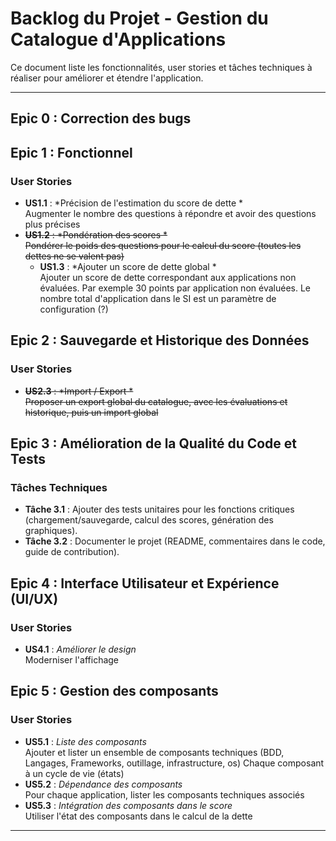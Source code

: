 # Backlog du Projet - Gestion du Catalogue d'Applications

Ce document liste les fonctionnalités, user stories et tâches techniques à réaliser pour améliorer et étendre l'application.

---

## Epic 0 : Correction des bugs 

## Epic 1 : Fonctionnel

### User Stories
- **US1.1** : *Précision de l'estimation du score de dette *  
  Augmenter le nombre des questions à répondre et avoir des questions plus précises
- ~~**US1.2** : *Pondération des scores *~~  
  ~~Pondérer le poids des questions pour le calcul du score (toutes les dettes ne se valent pas)~~
  - **US1.3** : *Ajouter un score de dette global *  
  Ajouter un score de dette correspondant aux applications non évaluées. Par exemple 30 points par application non évaluées.
  Le nombre total d'application dans le SI est un paramètre de configuration (?)

## Epic 2 : Sauvegarde et Historique des Données

### User Stories
- ~~**US2.3** : *Import / Export *~~  
  ~~Proposer un export global du catalogue, avec les évaluations et historique, puis un import global~~

## Epic 3 : Amélioration de la Qualité du Code et Tests

### Tâches Techniques
- **Tâche 3.1** : Ajouter des tests unitaires pour les fonctions critiques (chargement/sauvegarde, calcul des scores, génération des graphiques).
- **Tâche 3.2** : Documenter le projet (README, commentaires dans le code, guide de contribution).

## Epic 4 : Interface Utilisateur et Expérience (UI/UX)

### User Stories
- **US4.1** : *Améliorer le design*  
  Moderniser l'affichage

## Epic 5 : Gestion des composants

### User Stories
- **US5.1** : *Liste des composants*  
  Ajouter et lister un ensemble de composants techniques (BDD, Langages, Frameworks, outillage, infrastructure, os)
  Chaque composant à un cycle de vie (états)
- **US5.2** : *Dépendance des composants*  
  Pour chaque application, lister les composants techniques associés
- **US5.3** : *Intégration des composants dans le score*  
  Utiliser l'état des composants dans le calcul de la dette
  

---
